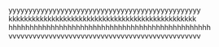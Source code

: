 yyyyyyyyyyyyyyyyyyyyyyyyyyyyyyyyyyyyyyyyyyyyyyyy
kkkkkkkkkkkkkkkkkkkkkkkkkkkkkkkkkkkkkkkkkkkkkkkk
hhhhhhhhhhhhhhhhhhhhhhhhhhhhhhhhhhhhhhhhhhhhhhhh
vvvvvvvvvvvvvvvvvvvvvvvvvvvvvvvvvvvvvvvvvvvvvvvv
